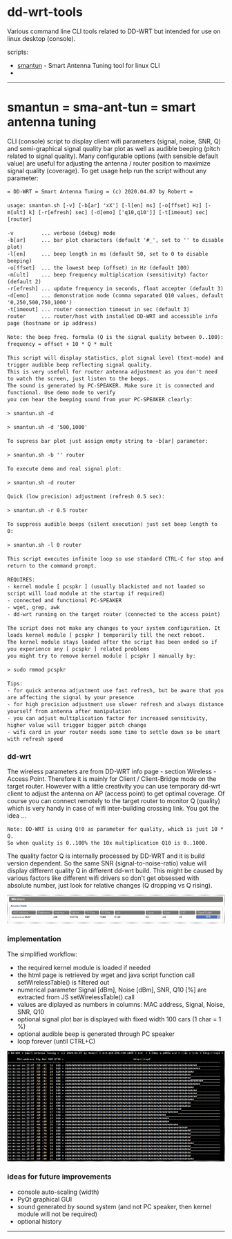 # dd-wrt-tools

Various command line CLI tools related to DD-WRT but intended for use on linux desktop (console).

scripts:

* [smantun](bin/smatun "Tools for Tuning the Antenna")  - Smart Antenna Tuning tool for linux CLI
*

---

# smantun = sma-ant-tun = smart antenna tuning

CLI (console) script to display client wifi parameters (signal, noise, SNR, Q) and semi-graphical 
signal quality bar plot as well as audible beeping (pitch related to signal quality). Many
configurable options (with sensible default value) are useful for adjusting the antenna / router
position to maximize signal quality (coverage). To get usage help run the script without any parameter:

    = DD-WRT = Smart Antenna Tuning = (c) 2020.04.07 by Robert =
    
    usage: smantun.sh [-v] [-b[ar] 'xX'] [-l[en] ms] [-o[ffset] Hz] [-m[ult] k] [-r[efresh] sec] [-d[emo] ['q10,q10']] [-t[imeout] sec] [router]
    
    -v         ... verbose (debug) mode
    -b[ar]     ... bar plot characters (default '#_', set to '' to disable plot)
    -l[en]     ... beep length in ms (default 50, set to 0 to disable beeping)
    -o[ffset]  ... the lowest beep (offset) in Hz (default 100)
    -m[ult]    ... beep frequency multiplication (sensitivity) factor (default 2)
    -r[efresh] ... update frequency in seconds, float accepter (default 3)
    -d[emo]    ... demonstration mode (comma separated Q10 values, default '0,250,500,750,1000')
    -t[imeout] ... router connection timeout in sec (default 3)
    router     ... router/host with installed DD-WRT and accessible info page (hostname or ip address)
    
    Note: the beep freq. formula (Q is the signal quality between 0..100): frequency = offset + 10 * Q * mult
    
    This script will display statistics, plot signal level (text-mode) and trigger audible beep reflecting signal quality.
    This is very usefull for router antenna adjustment as you don't need to watch the screen, just listen to the beeps.
    The sound is generated by PC-SPEAKER. Make sure it is connected and functional. Use demo mode to verify
    you cen hear the beeping sound from your PC-SPEAKER clearly:
    
    > smantun.sh -d
    
    > smantun.sh -d '500,1000'
    
    To supress bar plot just assign empty string to -b[ar] parameter:
    
    > smantun.sh -b '' router
    
    To execute demo and real signal plot:
    
    > smantun.sh -d router
    
    Quick (low precision) adjustment (refresh 0.5 sec):
    
    > smantun.sh -r 0.5 router
    
    To suppress audible beeps (silent execution) just set beep length to 0:
    
    > smantun.sh -l 0 router
    
    This script executes infinite loop so use standard CTRL-C for stop and return to the command prompt.
    
    REQUIRES:
    - kernel module [ pcspkr ] (usually blackisted and not loaded so script will load module at the startup if required)
    - connected and functional PC-SPEAKER
    - wget, grep, awk
    - dd-wrt running on the target router (connected to the access point)
    
    The script does not make any changes to your system configuration. It loads kernel module [ pcspkr ] temporarily till the next reboot.
    The kernel module stays loaded after the script has been ended so if you experience any [ pcspkr ] related problems
    you might try to remove kernel module [ pcspkr ] manually by:
    
    > sudo rmmod pcspkr
    
    Tips:
    - for quick antenna adjustment use fast refresh, but be aware that you are affecting the signal by your presence
    - for high precision adjustment use slower refresh and always distance yourself from antenna after manipulation
    - you can adjust multiplication factor for increased sensitivity, higher value will trigger bigger pitch change
    - wifi card in your router needs some time to settle down so be smart with refresh speed
    
### dd-wrt
   
The wireless parameters are from DD-WRT info page - section Wireless - Access Point.
Therefore it is mainly for Client / Client-Bridge mode on the target router. However
with a little creativity you can use temporary dd-wrt client to adjust the antenna
on AP (access point) to get optimal coverage. Of course you can connect remotely to the
target router to monitor Q (quality) which is very handy in case of wifi inter-building
crossing link. You got the idea ...

    Note: DD-WRT is using Q!0 as parameter for quality, which is just 10 * Q. 
    So when quality is 0..100% the 10x multiplication Q10 is 0..1000.
 
The quality factor Q is internally processed by DD-WRT and it is build version dependent.
So the same SNR (signal-to-noise-ratio) value will display different quality Q in different
dd-wrt build. This might be caused by various factors like different wifi
drivers so don't get obsessed with absolute number, just look for relative changes (Q dropping vs Q rising). 

![dd-wrt info page](screen/dd-wrt-info-wifi.png)

### implementation

The simplified workflow:
* the required kernel module is loaded if needed 
* the html page is retrieved by wget and java script function call setWirelessTable() is filtered out
* numerical parameter Signal [dBm], Noise [dBm], SNR, Q10 [%] are extracted from JS setWirelessTable() call
* values are diplayed as numbers in columns: MAC address, Signal, Noise, SNR, Q10
* optional signal plot bar is displayed with fixed width 100 cars (1 char = 1 %)
* optional audible beep is generated through PC speaker
* loop forever (until CTRL+C)

![smantun screenshot](screen/smantun.png)

### ideas for future improvements

* console auto-scaling (width)
* PyQt graphical GUI
* sound generated by sound system (and not PC speaker, then kernel module will not be required)
* optional history

---
